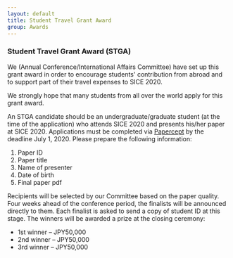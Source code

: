```yaml
---
layout: default
title: Student Travel Grant Award
group: Awards
---
```


### Student Travel Grant Award (STGA)

We (Annual Conference/International Affairs Committee) have set up this grant award in order to encourage students' contribution from abroad and to support part of their travel expenses to SICE 2020. 

We strongly hope that many students from all over the world apply for this grant award. 

An STGA candidate should be an undergraduate/graduate student (at the time of the application) who attends SICE 2020 and presents his/her paper at SICE 2020. Applications must be completed via [Papercept](https://controls.papercept.net/conferences/scripts/start.pl#SICE20)
by the deadline July 1, 2020. Please prepare the following information:
1. Paper ID 
2. Paper title
3. Name of presenter
4. Date of birth
5. Final paper pdf

Recipients will be selected by our Committee based on the paper quality. Four weeks ahead of the conference period, the finalists will be announced directly to them. Each finalist is asked to send a copy of student ID at this stage. The winners will be awarded a prize at the closing ceremony:
- 1st winner – JPY50,000
- 2nd winner – JPY50,000 
- 3rd winner – JPY50,000